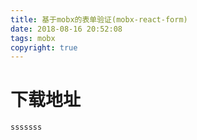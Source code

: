 ```yaml
---
title: 基于mobx的表单验证(mobx-react-form)
date: 2018-08-16 20:52:08
tags: mobx
copyright: true
---
```

# 下载地址
```
sssssss
```